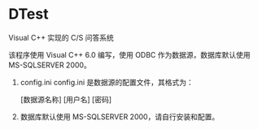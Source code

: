 # DTest

Visual C++ 实现的 C/S 问答系统

该程序使用 Visual C++ 6.0 编写，使用 ODBC 作为数据源，数据库默认使用 MS-SQLSERVER 2000。

1. config.ini
config.ini 是数据源的配置文件，其格式为：

    [数据源名称]
    [用户名]
    [密码]

2. 数据库默认使用 MS-SQLSERVER 2000，请自行安装和配置。

